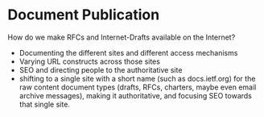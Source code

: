 # Document Publication

How do we make RFCs and Internet-Drafts available on the Internet?

- Documenting the different sites and different access mechanisms
- Varying URL constructs across those sites
- SEO and directing people to the authoritative site
- shifting to a single site with a short name (such as docs.ietf.org) for the raw content document types (drafts, RFCs, charters, maybe even email archive messages), making it authoritative, and focusing SEO towards that single site.
